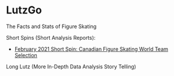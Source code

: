 # LutzGo
The Facts and Stats of Figure Skating 

Short Spins (Short Analysis Reports):
* [February 2021 Short Spin: Canadian Figure Skating World Team Selection](../blob/master/Short%20Spins%20%231.pdf) 

Long Lutz (More In-Depth Data Analysis Story Telling) 
